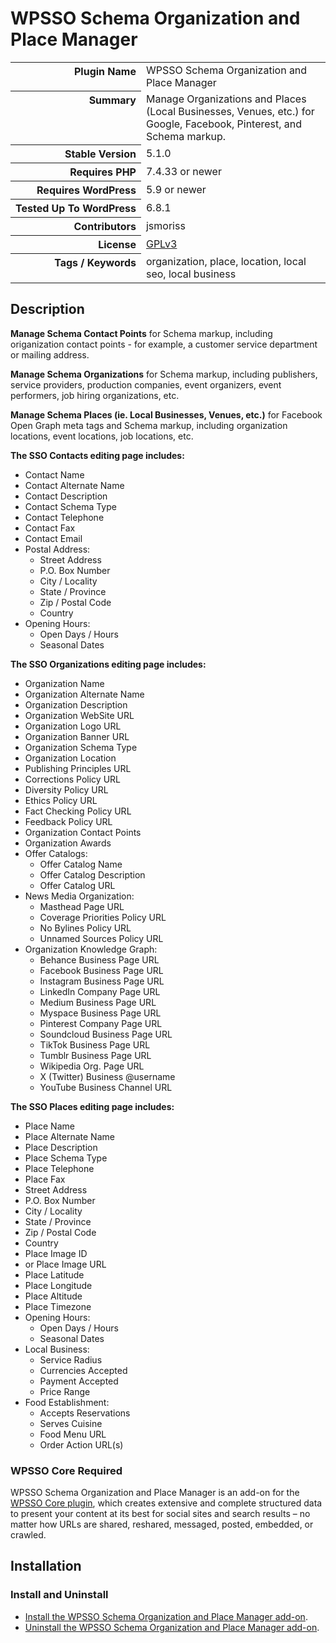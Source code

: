<h1>WPSSO Schema Organization and Place Manager</h1>

<table>
<tr><th align="right" valign="top" nowrap>Plugin Name</th><td>WPSSO Schema Organization and Place Manager</td></tr>
<tr><th align="right" valign="top" nowrap>Summary</th><td>Manage Organizations and Places (Local Businesses, Venues, etc.) for Google, Facebook, Pinterest, and Schema markup.</td></tr>
<tr><th align="right" valign="top" nowrap>Stable Version</th><td>5.1.0</td></tr>
<tr><th align="right" valign="top" nowrap>Requires PHP</th><td>7.4.33 or newer</td></tr>
<tr><th align="right" valign="top" nowrap>Requires WordPress</th><td>5.9 or newer</td></tr>
<tr><th align="right" valign="top" nowrap>Tested Up To WordPress</th><td>6.8.1</td></tr>
<tr><th align="right" valign="top" nowrap>Contributors</th><td>jsmoriss</td></tr>
<tr><th align="right" valign="top" nowrap>License</th><td><a href="https://www.gnu.org/licenses/gpl.txt">GPLv3</a></td></tr>
<tr><th align="right" valign="top" nowrap>Tags / Keywords</th><td>organization, place, location, local seo, local business</td></tr>
</table>

<h2>Description</h2>

<!-- about -->

<p><strong>Manage Schema Contact Points</strong> for Schema markup, including origanization contact points - for example, a customer service department or mailing address.</p>

<p><strong>Manage Schema Organizations</strong> for Schema markup, including publishers, service providers, production companies, event organizers, event performers, job hiring organizations, etc.</p>

<p><strong>Manage Schema Places (ie. Local Businesses, Venues, etc.)</strong> for Facebook Open Graph meta tags and Schema markup, including organization locations, event locations, job locations, etc.</p>

<!-- /about -->

<p><strong>The SSO Contacts editing page includes:</strong></p>

<ul>
<li>Contact Name</li>
<li>Contact Alternate Name</li>
<li>Contact Description</li>
<li>Contact Schema Type</li>
<li>Contact Telephone</li>
<li>Contact Fax</li>
<li>Contact Email</li>
<li>Postal Address:

<ul>
<li>Street Address</li>
<li>P.O. Box Number</li>
<li>City / Locality</li>
<li>State / Province</li>
<li>Zip / Postal Code</li>
<li>Country</li>
</ul></li>
<li>Opening Hours:

<ul>
<li>Open Days / Hours</li>
<li>Seasonal Dates</li>
</ul></li>
</ul>

<p><strong>The SSO Organizations editing page includes:</strong></p>

<ul>
<li>Organization Name</li>
<li>Organization Alternate Name</li>
<li>Organization Description</li>
<li>Organization WebSite URL</li>
<li>Organization Logo URL</li>
<li>Organization Banner URL</li>
<li>Organization Schema Type</li>
<li>Organization Location</li>
<li>Publishing Principles URL</li>
<li>Corrections Policy URL</li>
<li>Diversity Policy URL</li>
<li>Ethics Policy URL</li>
<li>Fact Checking Policy URL</li>
<li>Feedback Policy URL</li>
<li>Organization Contact Points</li>
<li>Organization Awards</li>
<li>Offer Catalogs:

<ul>
<li>Offer Catalog Name</li>
<li>Offer Catalog Description</li>
<li>Offer Catalog URL</li>
</ul></li>
<li>News Media Organization:

<ul>
<li>Masthead Page URL</li>
<li>Coverage Priorities Policy URL</li>
<li>No Bylines Policy URL</li>
<li>Unnamed Sources Policy URL</li>
</ul></li>
<li>Organization Knowledge Graph:

<ul>
<li>Behance Business Page URL</li>
<li>Facebook Business Page URL</li>
<li>Instagram Business Page URL</li>
<li>LinkedIn Company Page URL</li>
<li>Medium Business Page URL</li>
<li>Myspace Business Page URL</li>
<li>Pinterest Company Page URL</li>
<li>Soundcloud Business Page URL</li>
<li>TikTok Business Page URL</li>
<li>Tumblr Business Page URL</li>
<li>Wikipedia Org. Page URL</li>
<li>X (Twitter) Business @username</li>
<li>YouTube Business Channel URL</li>
</ul></li>
</ul>

<p><strong>The SSO Places editing page includes:</strong></p>

<ul>
<li>Place Name</li>
<li>Place Alternate Name</li>
<li>Place Description</li>
<li>Place Schema Type</li>
<li>Place Telephone</li>
<li>Place Fax</li>
<li>Street Address</li>
<li>P.O. Box Number</li>
<li>City / Locality</li>
<li>State / Province</li>
<li>Zip / Postal Code</li>
<li>Country</li>
<li>Place Image ID</li>
<li>or Place Image URL</li>
<li>Place Latitude</li>
<li>Place Longitude</li>
<li>Place Altitude</li>
<li>Place Timezone</li>
<li>Opening Hours:

<ul>
<li>Open Days / Hours</li>
<li>Seasonal Dates</li>
</ul></li>
<li>Local Business:

<ul>
<li>Service Radius</li>
<li>Currencies Accepted</li>
<li>Payment Accepted</li>
<li>Price Range</li>
</ul></li>
<li>Food Establishment:

<ul>
<li>Accepts Reservations</li>
<li>Serves Cuisine</li>
<li>Food Menu URL</li>
<li>Order Action URL(s)</li>
</ul></li>
</ul>

<h3>WPSSO Core Required</h3>

<p>WPSSO Schema Organization and Place Manager is an add-on for the <a href="https://wordpress.org/plugins/wpsso/">WPSSO Core plugin</a>, which creates extensive and complete structured data to present your content at its best for social sites and search results – no matter how URLs are shared, reshared, messaged, posted, embedded, or crawled.</p>

<h2>Installation</h2>

<h3 class="top">Install and Uninstall</h3>

<ul>
<li><a href="https://wpsso.com/docs/plugins/wpsso-organization-place/installation/install-the-plugin/">Install the WPSSO Schema Organization and Place Manager add-on</a>.</li>
<li><a href="https://wpsso.com/docs/plugins/wpsso-organization-place/installation/uninstall-the-plugin/">Uninstall the WPSSO Schema Organization and Place Manager add-on</a>.</li>
</ul>

